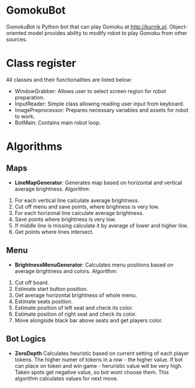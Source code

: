 # GomokuBot
GomokuBot is Python bot that can play Gomoku at http://kurnik.pl. Object-oriented model provides ability to modify robot to play Gomoku from other sources.

# Class register
All classes and their functionalities are listed below:
- WindowGrabber:
  Allows user to select screen region for robot preparation.
- InputReader:
  Simple class allowing reading user input from keyboard.
- ImagePreprocessor:
  Prepares necessary variables and assets for robot to work.
- BotMain:
  Contains main robot loop.
# Algorithms
## Maps
- **LineMapGenerator**:
Generates map based on horizontal and vertical average brightness. Algorithm:
1. For each vertical line calculate average brightness.
2. Cut off menu and save points, where brighness is very low.
3. For each horizonal line calculate average brightness.
4. Save points where brightness is very low.
5. If middle line is missing calculate it by average of lower and higher line.
6. Get points where lines intersect.
## Menu
- **BrightnessMenuGenerator**:
Calculates menu positions based on average brightness and colors. Algorithm:
1. Cut off board.
2. Estimate start button position.
3. Get average horizontal brightness of whole menu.
4. Estimate seats position.
5. Estimate position of left seat and check its color.
6. Estimate position of right seat and check its color.
7. Move alongside black bar above seats and get players color.
## Bot Logics
- **ZeroDepth**
Calculates heuristic based on current setting of each player tokens. The higher numer of tokens in a row - the higher value. If bot can place on token and win game - heruristic value will be very high. Taken spots get negative value, so bot wont choose them. This algorithm calculates values for next move.
